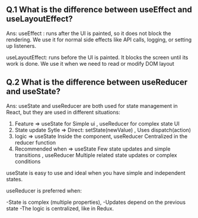 ## Q.1 What is the difference between useEffect and useLayoutEffect?

Ans: useEffect : runs after the UI is painted, so it does not block the rendering.
We use it for normal side effects like API calls, logging, or setting up listeners.

useLayoutEffect: runs before the UI is painted. It blocks the screen until its
work is done. We use it when we need to read or modify DOM layout

## Q.2 What is the difference between useReducer and useState?

Ans: useState and useReducer are both used for state management in React, but they are used in different situations:

1. Feature => useState for Simple ui , useReducer for complex state UI
2. State update Sytle => Direct: setState(newValue) , Uses dispatch(action)
3. logic => useState Inside the component, useReducer Centralized in the reducer function
4. Recommended when => useState Few state updates and simple transitions , useReducer Multiple related state updates or complex conditions

useState is easy to use and ideal when you have simple and independent states.

useReducer is preferred when:

-State is complex (multiple properties),
-Updates depend on the previous state
-The logic is centralized, like in Redux.

